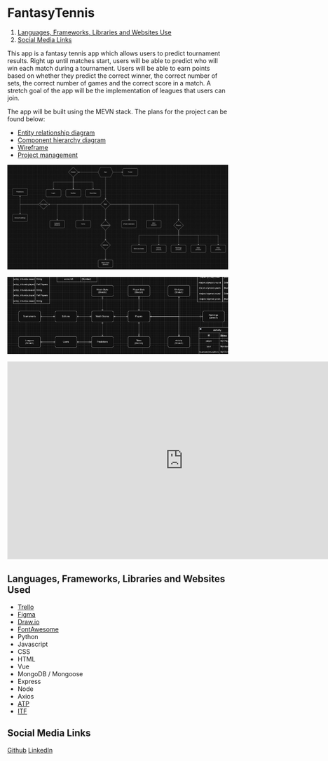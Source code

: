 # FantasyTennis

1. [Languages, Frameworks, Libraries and Websites Use](#languages-frameworks-libraries-and-websites-used)
1. [Social Media Links](#social-media-links)

This app is a fantasy tennis app which allows users to predict tournament results. Right up until matches start, users will be able to predict who will win each match during a tournament. Users will be able to earn points based on whether they predict the correct winner, the correct number of sets, the correct number of games and the correct score in a match. A stretch goal of the app will be the implementation of leagues that users can join.

The app will be built using the MEVN stack. The plans for the project can be found below:
- [Entity relationship diagram](https://drive.google.com/file/d/1GW836gya2lA-cYJIx7QOMXJ1mb_laLAb/view?usp=sharing)
- [Component hierarchy diagram](https://drive.google.com/file/d/128_P-6jsxjCeeqPW_GPVhDsXsflxS2cI/view?usp=sharing)
- [Wireframe](https://www.figma.com/file/z7MjgsNpTdt9BO59YHnqip/FantasyATP?type=design&node-id=0%3A1&mode=dev&t=bIkm2yj7S2aqeHXT-1)
- [Project management](https://trello.com/invite/b/Yq4RN6ek/ATTI8d280093b9dc76ca176479456457a90a4A086300/fantasytennis)

![ERD](./planning/ERD.png)

![CHD](./planning/CHD.png)

<iframe style="border: 1px solid rgba(0, 0, 0, 0.1);" width="800" height="450" src="https://www.figma.com/embed?embed_host=share&url=https%3A%2F%2Fwww.figma.com%2Ffile%2Fz7MjgsNpTdt9BO59YHnqip%2FFantasyATP%3Ftype%3Ddesign%26node-id%3D0%253A1%26mode%3Ddesign%26t%3DbIkm2yj7S2aqeHXT-1" allowfullscreen></iframe>

## Languages, Frameworks, Libraries and Websites Used

- [Trello](https://trello.com/)
- [Figma](https://www.figma.com/)
- [Draw.io](https://draw.io/)
- [FontAwesome](https://fontawesome.com/)
- Python
- Javascript
- CSS
- HTML
- Vue
- MongoDB / Mongoose
- Express
- Node
- Axios
- [ATP](https://www.atptour.com/en)
- [ITF](https://www.itftennis.com/en/)

## Social Media Links

[Github](https://github.com/cys2110)
[LinkedIn](www.linkedin.com/in/claire-y-sheridan)